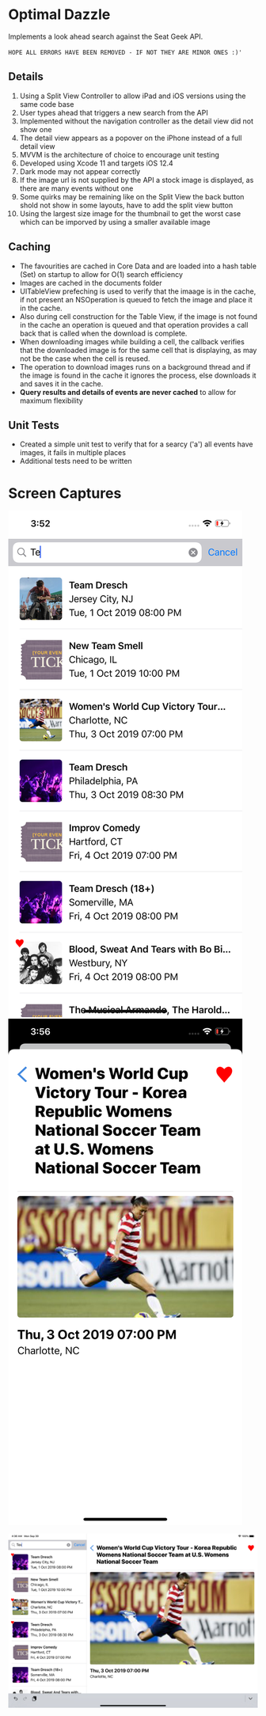 # Optimal Dazzle
Implements a look ahead search against the Seat Geek API. 

`HOPE ALL ERRORS HAVE BEEN REMOVED - IF NOT THEY ARE MINOR ONES :)'`

## Details

1. Using a Split View Controller to allow iPad and iOS versions using the same code base
2. User types ahead that triggers a new search from the API
3. Implemented without the navigation controller as the detail view did not show one
4. The detail view appears as a popover on the iPhone instead of a full detail view
5. MVVM is the architecture of choice to encourage unit testing
6. Developed using Xcode 11 and targets iOS 12.4
7. Dark mode may not appear correctly
8. If the image url is not supplied by the API a stock image is displayed, as there are many events without one
9. Some quirks may be remaining like on the Split View the back button shold not show in some layouts, have to add the split view button
10. Using the largest size image for the thumbnail to get the worst case which can be imporved by using a smaller available image

## Caching

- The favourities are cached in Core Data and are loaded into a hash table (Set) on startup to allow for O(1) search efficiency
- Images are cached in the documents folder
- UITableView prefeching is used to verify that the imaage is in the cache, if not present an NSOperation is queued to fetch the image and place it in the cache. 
- Also during cell construction for the Table View, if the image is not found in the cache an operation is queued and that operation provides a call back that is called when the download is complete. 
- When downloading images while building a cell, the callback verifies that the downloaded image is for the same cell that is displaying, as may not be the case when the cell is reused.
- The operation to download images runs on a background thread and if the image is found in the cache it ignores the process, else downloads it and saves it in the cache. 
- **Query results and details of events are never cached** to allow for maximum flexibility

## Unit Tests

- Created a simple unit test to verify that for a searcy ('a') all events have images, it fails in multiple places
- Additional tests need to be written


# Screen Captures

![iPhone Master](docs/iphone-master.png) ![Details screen](docs/iphone-detail.png) 

![iPad Screen](docs/ipad.png) 